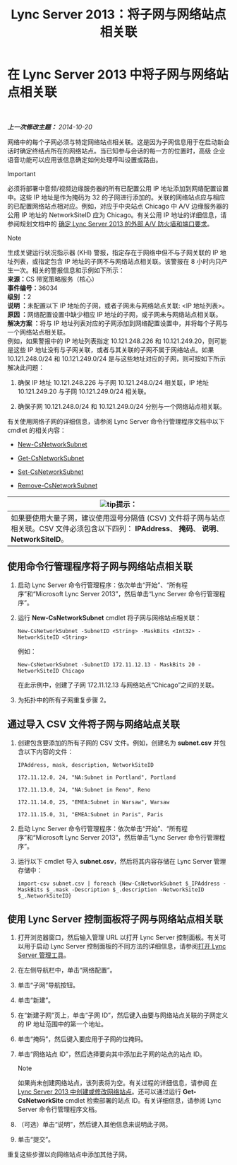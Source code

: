 ﻿---
title: Lync Server 2013：将子网与网络站点相关联
TOCTitle: 将子网与网络站点相关联
ms:assetid: aa69e3ac-542a-4ba1-9582-2e6bee29f633
ms:mtpsurl: https://technet.microsoft.com/zh-cn/library/Gg412804(v=OCS.15)
ms:contentKeyID: 49313882
ms.date: 05/19/2016
mtps_version: v=OCS.15
ms.translationtype: HT
---

# 在 Lync Server 2013 中将子网与网络站点相关联

 

_**上一次修改主题：** 2014-10-20_

网络中的每个子网必须与特定网络站点相关联。这是因为子网信息用于在启动新会话时确定终结点所在的网络站点。当已知参与会话的每一方的位置时，高级 企业语音功能可以应用该信息确定如何处理呼叫设置或路由。

> [!IMPORTANT]  
> 必须将部署中音频/视频边缘服务器的所有已配置公用 IP 地址添加到网络配置设置中。这些 IP 地址是作为掩码为 32 的子网进行添加的。关联的网络站点应与相应的已配置网络站点相对应。例如，对应于中央站点 Chicago 中 A/V 边缘服务器的公用 IP 地址的 NetworkSiteID 应为 Chicago。有关公用 IP 地址的详细信息，请参阅规划文档中的 <a href="lync-server-2013-determine-external-a-v-firewall-and-port-requirements.md">确定 Lync Server 2013 的外部 A/V 防火墙和端口要求</a>。


> [!NOTE]  
> 生成关键运行状况指示器 (KHI) 警报，指定存在于网络中但不与子网关联的 IP 地址列表，或指定包含 IP 地址的子网不与网络站点相关联。该警报在 8 小时内只产生一次。相关的警报信息和示例如下所示：<br />
<strong>来源：</strong>CS 带宽策略服务（核心）<br />
<strong>事件编号：</strong>36034<br />
<strong>级别 ：</strong>2<br />
<strong>说明 ：</strong>未配置以下 IP 地址的子网，或者子网未与网络站点关联: &lt;IP 地址列表&gt;。<br />
<strong>原因 ：</strong>网络配置设置中缺少相应 IP 地址的子网，或子网未与网络站点相关联。<br />
<strong>解决方案 ：</strong>将与 IP 地址列表对应的子网添加到网络配置设置中，并将每个子网与一个网络站点相关联。<br />
例如，如果警报中的 IP 地址列表指定 10.121.248.226 和 10.121.249.20，则可能是这些 IP 地址没有与子网关联，或者与其关联的子网不属于网络站点。如果 10.121.248.0/24 和 10.121.249.0/24 是与这些地址对应的子网，则可按如下所示解决此问题：
<ol>
<li><p>确保 IP 地址 10.121.248.226 与子网 10.121.248.0/24 相关联，IP 地址 10.121.249.20 与子网 10.121.249.0/24 相关联。</p></li>
<li><p>确保子网 10.121.248.0/24 和 10.121.249.0/24 分别与一个网络站点相关联。</p></li>
</ol>



有关使用网络子网的详细信息，请参阅 Lync Server 命令行管理程序文档中以下 cmdlet 的相关内容：

  - [New-CsNetworkSubnet](https://docs.microsoft.com/en-us/powershell/module/skype/New-CsNetworkSubnet)

  - [Get-CsNetworkSubnet](https://docs.microsoft.com/en-us/powershell/module/skype/Get-CsNetworkSubnet)

  - [Set-CsNetworkSubnet](https://docs.microsoft.com/en-us/powershell/module/skype/Set-CsNetworkSubnet)

  - [Remove-CsNetworkSubnet](https://docs.microsoft.com/en-us/powershell/module/skype/Remove-CsNetworkSubnet)

<table>
<thead>
<tr class="header">
<th><img src="images/Gg398094.tip(OCS.15).gif" title="tip" alt="tip" />提示：</th>
</tr>
</thead>
<tbody>
<tr class="odd">
<td>如果要使用大量子网，建议使用逗号分隔值 (CSV) 文件将子网与站点相关联。CSV 文件必须包含以下四列： <strong>IPAddress</strong>、 <strong>掩码</strong>、 <strong>说明</strong>、 <strong>NetworkSiteID</strong>。</td>
</tr>
</tbody>
</table>


## 使用命令行管理程序将子网与网络站点相关联

1.  启动 Lync Server 命令行管理程序：依次单击“开始”、“所有程序”和“Microsoft Lync Server 2013”，然后单击“Lync Server 命令行管理程序”。

2.  运行 **New-CsNetworkSubnet** cmdlet 将子网与网络站点相关联：
    
        New-CsNetworkSubnet -SubnetID <String> -MaskBits <Int32> -NetworkSiteID <String>
    
    例如：
    
        New-CsNetworkSubnet -SubnetID 172.11.12.13 - MaskBits 20 -NetworkSiteID Chicago
    
    在此示例中，创建了子网 172.11.12.13 与网络站点“Chicago”之间的关联。

3.  为拓扑中的所有子网重复步骤 2。

## 通过导入 CSV 文件将子网与网络站点关联

1.  创建包含要添加的所有子网的 CSV 文件。例如，创建名为 **subnet.csv** 并包含以下内容的文件：
    
    `IPAddress, mask, description, NetworkSiteID`
    
    `172.11.12.0, 24, "NA:Subnet in Portland", Portland`
    
    `172.11.13.0, 24, "NA:Subnet in Reno", Reno`
    
    `172.11.14.0, 25, "EMEA:Subnet in Warsaw", Warsaw`
    
    `172.11.15.0, 31, "EMEA:Subnet in Paris", Paris`

2.  启动 Lync Server 命令行管理程序：依次单击“开始”、“所有程序”和“Microsoft Lync Server 2013”，然后单击“Lync Server 命令行管理程序”。

3.  运行以下 cmdlet 导入 **subnet.csv**，然后将其内容存储在 Lync Server 管理存储中：
    
        import-csv subnet.csv | foreach {New-CsNetworkSubnet $_IPAddress -MaskBits $_.mask -Description $_.description -NetworkSiteID $_.NetworkSiteID}

## 使用 Lync Server 控制面板将子网与网络站点相关联

1.  打开浏览器窗口，然后输入管理 URL 以打开 Lync Server 控制面板。有关可以用于启动 Lync Server 控制面板的不同方法的详细信息，请参阅[打开 Lync Server 管理工具](lync-server-2013-open-lync-server-administrative-tools.md)。

2.  在左侧导航栏中，单击“网络配置”。

3.  单击“子网”导航按钮。

4.  单击“新建”。

5.  在“新建子网”页上，单击“子网 ID”，然后键入由要与网络站点关联的子网定义的 IP 地址范围中的第一个地址。

6.  单击“掩码”，然后键入要应用于子网的位掩码。

7.  单击“网络站点 ID”，然后选择要向其中添加此子网的站点的站点 ID。
    
    > [!NOTE]  
    > 如果尚未创建网络站点，该列表将为空。有关过程的详细信息，请参阅 <a href="lync-server-2013-create-or-modify-a-network-site.md">在 Lync Server 2013 中创建或修改网络站点</a>。还可以通过运行 <strong>Get-CsNetworkSite</strong> cmdlet 检索部署的站点 ID。有关详细信息，请参阅 Lync Server 命令行管理程序文档。
    


8.  （可选）单击“说明”，然后键入其他信息来说明此子网。

9.  单击“提交”。

重复这些步骤以向网络站点中添加其他子网。

